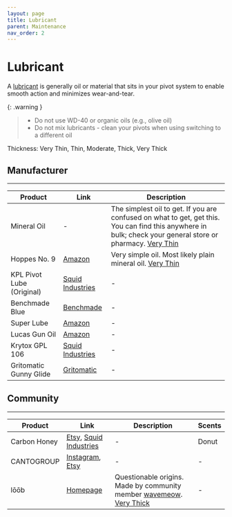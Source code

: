 ```yaml
---
layout: page
title: Lubricant
parent: Maintenance
nav_order: 2
---
```


# Lubricant
A <ins>lubricant</ins> is generally oil or material that sits in your pivot system to enable smooth action and minimizes wear-and-tear.

{: .warning }
> - Do not use WD-40 or organic oils (e.g., olive oil)
> - Do not mix lubricants - clean your pivots when using switching to a different oil

Thickness: Very Thin, Thin, Moderate, Thick, Very Thick

## Manufacturer
---

| Product | Link | Description |
|-|----|-----------|
| Mineral Oil | - | The simplest oil to get. If you are confused on what to get, get this. You can find this anywhere in bulk; check your general store or pharmacy. <ins>Very Thin</ins> |
| Hoppes No. 9 | [Amazon](https://www.amazon.com/Hoppes-No-Lubricating-Oil-Bottle/dp/B000PW64JY/ref=sr_1_2?dchild=1&keywords=Hopps+9+oil&qid=1633654767&sr=8-2) | Very simple oil. Most likely plain mineral oil. <ins>Very Thin</ins> |
| KPL Pivot Lube (Original) | [Squid Industries](https://www.squidindustries.co/products/kpl-knife-lube) | - |
| Benchmade Blue | [Benchmade](https://www.benchmade.com/bluelubetm-ae08c3cc7daf0d5fe2214110d86e4890.html) | - |
| Super Lube | [Amazon](https://www.amazon.com/gp/product/B000UKUHXK/ref=ox_sc_rp_title_rp_5?smid=&psc=1&pf_rd_p=bf2283c9-4698-4113-8444-26b82a8b2c6f&pd_rd_wg=c2L1A&pd_rd_i=B000UKUHXK&pd_rd_w=Fewb2&pd_rd_r=4dd578e3-58f9-4fd9-bdca-a9c4400518a5) | - |
| Lucas Gun Oil  | [Amazon](https://www.amazon.com/Lucas-Oil-10877-Extreme-Duty/dp/B07656VLLG/ref=sr_1_2?keywords=lucas+gun+oil+extreme+duty&qid=1661808600&sprefix=lucas+gun+oil+extreme%2Caps%2C781&sr=8-2) | - |
| Krytox GPL 106 | [Squid Industries](https://www.squidindustries.co/products/krytox-106-lubricating-oil) | - | 
| Gritomatic Gunny Glide | [Gritomatic](https://www.gritomatic.com/products/gunny-glide-graphene-lubricant) | - |

## Community
---

| Product | Link | Description | Scents |
|---|---|---|---|
| Carbon Honey | [Etsy](https://www.etsy.com/uk/shop/CarbonHoneyOil?ref=nla_listing_details), [Squid Industries](https://www.squidindustries.co/products/carbon-honey) | - | Donut |
| CANTOGROUP | [Instagram](https://www.instagram.com/canto.group/?hl=en), [Etsy](https://www.etsy.com/shop/cantogroup?ref=nla_listing_details&dd_referrer=https%3A%2F%2Fwww.etsy.com%2Flisting%2F1778915643%2Fcantogroup-balisong-oil%3Fref%3Dshop_home_active_1%26crt%3D1%26logging_key%3D566ee48f4d719f1a33d2fdfd00c6550592a08353%253A1778915643%26load_webview%3D1%26bid%3D51EWTV4HOG16r-EO38SuxMcTKFCP) | - | - |
| lōōb | [Homepage](https://wavemeow.xyz/loob) | Questionable origins. Made by community member [wavemeow](https://www.instagram.com/kurochow/reels/). <ins>Very Thick</ins> | - |